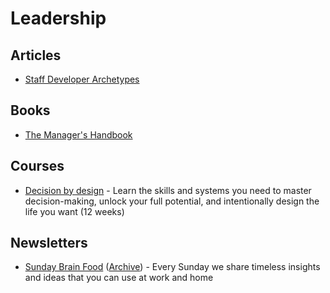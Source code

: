 # Leadership

## Articles

* [Staff Developer Archetypes](https://staffeng.com/guides/staff-archetypes)

## Books

* [The Manager's Handbook](https://themanagershandbook.com/)

## Courses

* [Decision by design](https://fscourses.com/p/decision-by-design-sign-up-now) - Learn the skills and systems you need to master decision-making, unlock your full potential, and intentionally design the life you want (12 weeks)

## Newsletters

* [Sunday Brain Food](https://fs.blog/newsletter/) ([Archive](https://fs.blog/brain-food/)) - Every Sunday we share timeless insights and ideas that you can use at work and home
